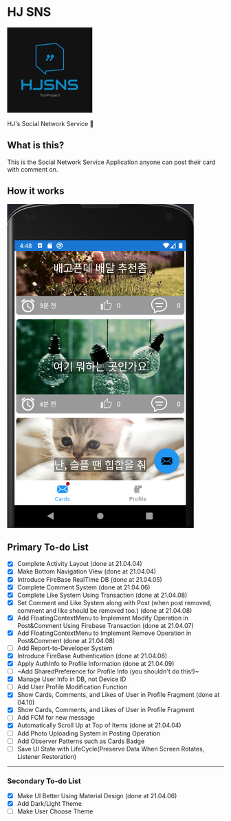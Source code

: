 # HJ SNS
![](.README_images/app_logo.png)

HJ's Social Network Service :couplekiss:

## What is this?
This is the Social Network Service Application anyone can post their card with comment on. 

## How it works
![](.README_images/c770f767.png)


## Primary To-do List 
- [X] Complete Activity Layout (done at 21.04.04)
- [X] Make Bottom Navigation View (done at 21.04.04)
- [X] Introduce FireBase RealTime DB (done at 21.04.05)
- [X] Complete Comment System (done at 21.04.06)
- [X] Complete Like System Using Transaction (done at 21.04.08)
- [X] Set Comment and Like System along with Post (when post removed, comment and like should be removed too.) (done at 21.04.08)
- [X] Add FloatingContextMenu to Implement Modify Operation in Post&Comment Using Firebase Transaction (done at 21.04.07)
- [X] Add FloatingContextMenu to Implement Remove Operation in Post&Comment (done at 21.04.08)
- [ ] Add Report-to-Developer System
- [X] Introduce FireBase Authentication (done at 21.04.08)
- [X] Apply AuthInfo to Profile Information (done at 21.04.09)
- [ ]  ~Add SharedPreference for Profile Info (you shouldn't do this!)~
- [X] Manage User Info in DB, not Device ID
- [ ] Add User Profile Modification Function 
- [X] Show Cards, Comments, and Likes of User in Profile Fragment (done at 04.10)
- [X] Show Cards, Comments, and Likes of User in Profile Fragment
- [ ] Add FCM for new message
- [X] Automatically Scroll Up at Top of Items (done at 21.04.04)
- [ ] Add Photo Uploading System in Posting Operation
- [ ] Add Observer Patterns such as Cards Badge
- [ ] Save UI State with LifeCycle(Preserve Data When Screen Rotates, Listener Restoration)

----------------
### Secondary To-do List 
- [X] Make UI Better Using Material Design (done at 21.04.06)
- [X] Add Dark/Light Theme
- [ ] Make User Choose Theme

